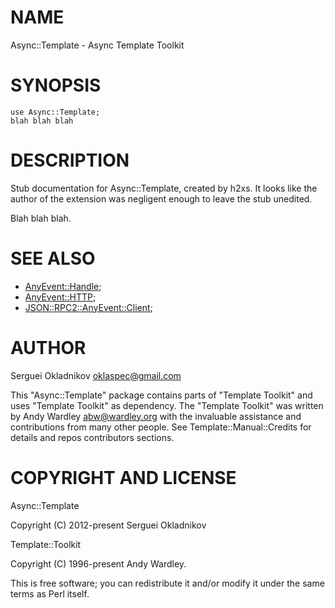 # NAME

Async::Template - Async Template Toolkit

# SYNOPSIS

    use Async::Template;
    blah blah blah

# DESCRIPTION

Stub documentation for Async::Template, created by h2xs. It looks like the
author of the extension was negligent enough to leave the stub
unedited.

Blah blah blah.

# SEE ALSO

- [AnyEvent::Handle](https://metacpan.org/pod/AnyEvent::Handle);
- [AnyEvent::HTTP](https://metacpan.org/pod/AnyEvent::HTTP);
- [JSON::RPC2::AnyEvent::Client](https://metacpan.org/pod/JSON::RPC2::AnyEvent::Client);

# AUTHOR

Serguei Okladnikov <oklaspec@gmail.com>

This "Async::Template" package contains parts of "Template Toolkit" and
uses "Template Toolkit" as dependency. The "Template Toolkit" was written
by Andy Wardley <abw@wardley.org> with the invaluable assistance
and contributions from many other people.
See Template::Manual::Credits for details and repos contributors sections.

# COPYRIGHT AND LICENSE 

Async::Template

Copyright (C) 2012-present Serguei Okladnikov

Template::Toolkit

Copyright (C) 1996-present Andy Wardley.

This is free software; you can redistribute it and/or modify
it under the same terms as Perl itself.
